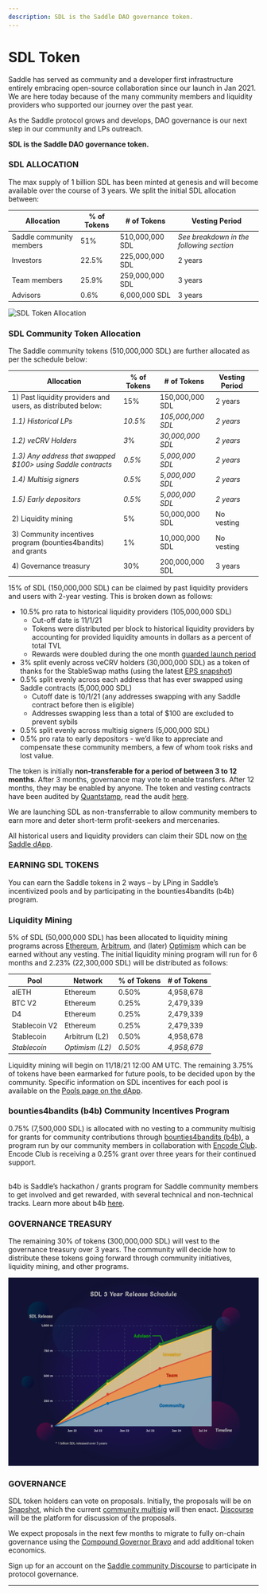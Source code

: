 ```yaml
---
description: SDL is the Saddle DAO governance token.
---
```


# SDL Token

Saddle has served as community and a developer first infrastructure entirely embracing open-source collaboration since our launch in Jan 2021. We are here today because of the many community members and liquidity providers who supported our journey over the past year.

As the Saddle protocol grows and develops, DAO governance is our next step in our community and LPs outreach.

**SDL is the Saddle DAO governance token.**

### **SDL ALLOCATION** <a href="_toc87947029" id="_toc87947029"></a>

The max supply of 1 billion SDL has been minted at genesis and will become available over the course of 3 years. We split the initial SDL allocation between:

| **Allocation**           | **% of Tokens** | **# of Tokens** | **Vesting Period**                       |
| ------------------------ | --------------- | --------------- | ---------------------------------------- |
| Saddle community members | 51%             | 510,000,000 SDL | _See breakdown in the following section_ |
| Investors                | 22.5%           | 225,000,000 SDL | 2 years                                  |
| Team members             | 25.9%           | 259,000,000 SDL | 3 years                                  |
| Advisors                 | 0.6%            | 6,000,000 SDL   | 3 years                                  |

![SDL Token Allocation
](<.gitbook/assets/0 (1)>)

### **SDL Community Token Allocation** <a href="_toc87947030" id="_toc87947030"></a>

The Saddle community tokens (510,000,000 SDL) are further allocated as per the schedule below:

| **Allocation**                                                | **% of Tokens** | **# of Tokens**   | **Vesting Period** |     |
| ------------------------------------------------------------- | --------------- | ----------------- | ------------------ | --- |
| 1) Past liquidity providers and users, as distributed below:  | 15%             | 150,000,000 SDL   | 2 years            |     |
| _1.1) Historical LPs_                                         | _10.5%_         | _105,000,000 SDL_ | _2 years_          |     |
| _1.2) veCRV Holders_                                          | _3_%            | _30,000,000 SDL_  | _2 years_          |     |
| _1.3) Any address that swapped $100> using Saddle contracts_  | _0.5%_          | _5,000,000 SDL_   | _2 years_          |     |
| _1.4) Multisig signers_                                       | _0.5%_          | _5,000,000 SDL_   | _2 years_          |     |
| _1.5) Early depositors_                                       | _0.5%_          | _5,000,000 SDL_   | _2 years_          |     |
| 2) Liquidity mining                                           | 5%              | 50,000,000 SDL    | No vesting         |     |
| 3) Community incentives program (bounties4bandits) and grants | 1%              | 10,000,000 SDL    | No vesting         |     |
| 4) Governance treasury                                        | 30%             | 200,000,000 SDL   | 3 years            |     |

15% of SDL (150,000,000 SDL) can be claimed by past liquidity providers and users with 2-year vesting. This is broken down as follows:

- 10.5% pro rata to historical liquidity providers (105,000,000 SDL)
  - Cut-off date is 11/1/21
  - Tokens were distributed per block to historical liquidity providers by accounting for provided liquidity amounts in dollars as a percent of total TVL
  - Rewards were doubled during the one month [guarded launch period](https://docs.saddle.finance/saddle-faq#what-is-saddles-proof-of-governance)
- 3% split evenly across veCRV holders (30,000,000 SDL) as a token of thanks for the StableSwap maths (using the latest [EPS snapshot](https://github.com/ellipsis-finance/vecrv-airdrop/blob/master/distributions/distribution-2021-10-28.json))
- 0.5% split evenly across each address that has ever swapped using Saddle contracts (5,000,000 SDL)
  - Cutoff date is 10/1/21 (any addresses swapping with any Saddle contract before then is eligible)
  - Addresses swapping less than a total of $100 are excluded to prevent sybils
- 0.5% split evenly across multisig signers (5,000,000 SDL)
- 0.5% pro rata to early depositors - we’d like to appreciate and compensate these community members, a few of whom took risks and lost value.

The token is initially **non-transferable for a period of between 3 to 12 months**. After 3 months, governance may vote to enable transfers. After 12 months, they may be enabled by anyone. The token and vesting contracts have been audited by [Quantstamp](https://quantstamp.com), read the audit [here](https://github.com/saddle-finance/saddle-audits/blob/master/10-27-2021_Quantstamp_Token.pdf).

We are launching SDL as non-transferrable to allow community members to earn more and deter short-term profit-seekers and mercenaries.

All historical users and liquidity providers can claim their SDL now on [the Saddle dApp](http://saddle.exchange).

### **EARNING SDL TOKENS** <a href="_toc87947031" id="_toc87947031"></a>

You can earn the Saddle tokens in 2 ways – by LPing in Saddle’s incentivized pools and by participating in the bounties4bandits (b4b) program.

### **Liquidity Mining** <a href="_toc87947032" id="_toc87947032"></a>

5% of SDL (50,000,000 SDL) has been allocated to liquidity mining programs across [Ethereum](https://ethereum.org/en/), [Arbitrum](https://offchainlabs.com), and (later) [Optimism](https://www.optimism.io) which can be earned without any vesting. The initial liquidity mining program will run for 6 months and 2.23% (22,300,000 SDL) will be distributed as follows:

| **Pool**      | **Network**     | **% of Tokens** | **# of Tokens** |
| ------------- | --------------- | --------------- | --------------- |
| alETH         | Ethereum        | 0.50%           | 4,958,678       |
| BTC V2        | Ethereum        | 0.25%           | 2,479,339       |
| D4            | Ethereum        | 0.25%           | 2,479,339       |
| Stablecoin V2 | Ethereum        | 0.25%           | 2,479,339       |
| Stablecoin    | Arbitrum (L2)   | 0.50%           | 4,958,678       |
| _Stablecoin_  | _Optimism (L2)_ | _0.50%_         | _4,958,678_     |

Liquidity mining will begin on 11/18/21 12:00 AM UTC. The remaining 3.75% of tokens have been earmarked for future pools, to be decided upon by the community. Specific information on SDL incentives for each pool is available on the [Pools page on the dApp](https://saddle.exchange/#/pools).

### **bounties4bandits (b4b) Community Incentives Program** <a href="_toc87947033" id="_toc87947033"></a>

0.75% (7,500,000 SDL) is allocated with no vesting to a community multisig for grants for community contributions through [bounties4bandits (b4b)](https://saddle.finance/#/b4b), a program run by our community members in collaboration with [Encode Club](https://www.encode.club). Encode Club is receiving a 0.25% grant over three years for their continued support.

\
b4b is Saddle’s hackathon / grants program for Saddle community members to get involved and get rewarded, with several technical and non-technical tracks. Learn more about b4b [here](https://saddle.finance/#/b4b).

### **GOVERNANCE TREASURY** <a href="_toc87947034" id="_toc87947034"></a>

The remaining 30% of tokens (300,000,000 SDL) will vest to the governance treasury over 3 years. The community will decide how to distribute these tokens going forward through community initiatives, liquidity mining, and other programs.

![Governance Treasury](.gitbook/assets/1)

### **GOVERNANCE** <a href="_toc87947035" id="_toc87947035"></a>

SDL token holders can vote on proposals. Initially, the proposals will be on [Snapshot](https://snapshot.org), which the current [community multisig](https://docs.saddle.finance/saddle-faq#who-controls-saddles-admin-keys) will then enact. [Discourse](https://www.saddle.community) will be the platform for discussion of the proposals.

We expect proposals in the next few months to migrate to fully on-chain governance using the [Compound Governor Bravo](https://compound.finance) and add additional token economics.

Sign up for an account on the [Saddle community Discourse](https://www.saddle.community) to participate in protocol governance.

---

